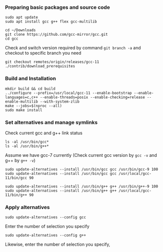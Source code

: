 ### Preparing basic packages and source code
```
sudo apt update
sudo apt install gcc g++ flex gcc-multilib
```

```
cd ~/Downloads
git clone https://github.com/gcc-mirror/gcc.git
cd gcc
```
Check and switch version required by command `git branch -a` and checkout to specific branch you need
```
git checkout remotes/origin/releases/gcc-11
./contrib/download_prerequisites
```

### Build and Installation
```
mkdir build && cd build
../configure --prefix=/usr/local/gcc-11 --enable-bootstrap --enable-languages=c,c++ --enable-threads=posix --enable-checking=release --enable-multilib --with-system-zlib
make --jobs=$(nproc --all)
sudo make install
```

### Set alternatives and manage symlinks
Check current gcc and g++ link status
```
ls -al /usr/bin/gcc*
ls -al /usr/bin/g++*
```
Assume we have gcc-7 currently (Check current gcc version by `gcc -v` and g++ by `g++ -v`)
```
sudo update-alternatives --install /usr/bin/gcc gcc /usr/bin/gcc-9 100
sudo update-alternatives --install /usr/bin/gcc gcc /usr/local/gcc-11/bin/gcc 90

sudo update-alternatives --install /usr/bin/g++ g++ /usr/bin/g++-9 100
sudo update-alternatives --install /usr/bin/g++ g++ /usr/local/gcc-11/bin/g++ 90
```

### Apply alternatives
```
sudo update-alternatives --config gcc
```
Enter the number of selection you specify
```
sudo update-alternatives --config g++
```
Likewise, enter the number of selection you specify,
